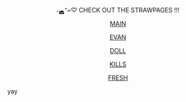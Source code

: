 <p align="center"> ˖◛⁺⑅♡  CHECK OUT THE STRAWPAGES !!!
<br/>

<p align="center">
  <a href="https://festeringbaphomet.straw.page/">MAIN</a>
</p>

<p align="center">
  <a href="https://holyroller.straw.page/">EVAN</a>
</p>
<p align="center">
  <a href="https://dollbone.straw.page/">DOLL</a>
</p>
<p align="center">
  <a href="https://s0methingnew.straw.page/">KILLS</a>
</p>

<p align="center">
  <a href="https://antifurbyabuse.straw.page/">FRESH</a>
</p>

yay
